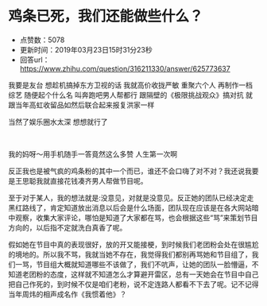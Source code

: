 # 鸡条已死，我们还能做些什么？
- 点赞数：5078
- 更新时间：2019年03月23日15时31分23秒
- 回答url：https://www.zhihu.com/question/316211330/answer/625773637
<body>
 <p data-pid="bw8SNbaL">我要是友台 想趁机搞掉东方卫视的话 我就高价收拢严敏 重聚六个人 再制作一档综艺 随便起个什么名 叫奔跑吧男人帮都行 跟隔壁的《极限挑战观众》搞对抗 就跟当年高虹收留品如然后联合起来报复洪家一样</p>
 <p data-pid="W5YClqr0">当然了娱乐圈水太深 想想就行了</p>
 <p class="ztext-empty-paragraph"><br></p>
 <p data-pid="DEaVD1gl">我的妈呀～用手机随手一答竟然这么多赞 人生第一次啊</p>
 <p data-pid="v-6p8uRq">反正我也是被气疯的鸡条粉的其中一个而已，谁还不会口嗨了对不对？我还说我要是王思聪我就直接花钱凑齐男人帮做节目呢。</p>
 <p data-pid="_nGOrBkJ">至于对于某人，我的想法就是:没意见，对就是没意见。反正她的团队已经决定走黑红路线了，肯定知道放出消息以后会是什么场面，团队现在应该是在各大网站暗中观察，收集大家评论，哪怕是知道了大家都在骂，也会根据这些“骂”来策划节目方向的，以后指不定就洗白真香了呢。</p>
 <p data-pid="fB101_mE">假如她在节目中真的表现很好，放的开又能接梗，到时候我们老团粉会处在很尴尬的境地的。所以我不骂，我就当她不存在，我觉得我们都别再骂她和节目组了，我们一骂，节目组大概就知道哪些不该做了，我们不吭声，让她的团队一脸懵逼，不知道老团粉的态度，这样就不知道怎么才算避开雷区，总有一天她会在节目中自己把自己作死的，到时候不仅是咱们老粉，说不定连路人都看不下去了呢。记不记得当年周炜的相声成名作《我惯着他》？</p>
</body>